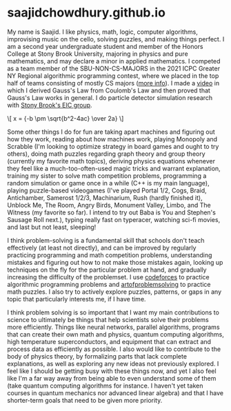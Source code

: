 # saajidchowdhury.github.io

My name is Saajid. I like physics, math, logic, computer algorithms, improvising music on the cello, solving puzzles, and making things perfect. I am a second year undergraduate student and member of the Honors College at Stony Brook University, majoring in physics and pure mathematics, and may declare a minor in applied mathematics. I competed as a team member of the SBU-NON-CS-MAJORS in the 2021 ICPC Greater NY Regional algorithmic programming contest, where we placed in the top half of teams consisting of mostly CS majors ([more info](https://www3.cs.stonybrook.edu/~compprog/20210413.html)). I made a [video](https://www.youtube.com/watch?v=-i67cFjaJRg) in which I derived Gauss's Law from Coulomb's Law and then proved that Gauss's Law works in general. I do particle detector simulation research with [Stony Brook's EIC group](https://www.stonybrook.edu/cfns/). 
<script type="text/javascript"
        src="https://cdnjs.cloudflare.com/ajax/libs/mathjax/2.7.0/MathJax.js?config=TeX-AMS_CHTML"></script>
\\[ x = {-b \pm \sqrt{b^2-4ac} \over 2a} \\]

Some other things I do for fun are taking apart machines and figuring out how they work, reading about how machines work, playing Monopoly and Scrabble (I'm looking to optimize strategy in board games and ought to try others), doing math puzzles regarding graph theory and group theory (currently my favorite math topics), deriving physics equations whenever they feel like a much-too-often-used magic tricks and warrant explanation, training my sister to solve math competition problems, programming a random simulation or game once in a while (C++ is my main language), playing puzzle-based videogames (I've played Portal 1/2, Cogs, Braid, Antichamber, Samerost 1/2/3, Machinarium, Rush (hardly finished it), Unblock Me, The Room, Angry Birds, Monument Valley, Limbo, and The Witness (my favorite so far). I intend to try out Baba is You and Stephen's Sausage Roll next.), typing really fast on typeracer, watching sci-fi movies, and last but not least, sleeping!

I think problem-solving is a fundamental skill that schools don't teach effectively (at least not directly), and can be improved by regularly practicing programming and math competition problems, understanding mistakes and figuring out how to not make those mistakes again, looking up techniques on the fly for the particular problem at hand, and gradually increasing the difficulty of the problemset. I use [codeforces](https://codeforces.com/problemset?order=BY_SOLVED_DESC) to practice algorithmic programming problems and [artofproblemsolving](https://artofproblemsolving.com/wiki/index.php/AMC_12_Problems_and_Solutions) to practice math puzzles. I also try to actively explore puzzles, patterns, or gaps in any topic that particularly interests me, if I have time. 

I think problem solving is so important that I want my main contributions to science to ultimately be things that help scientists solve their problems more efficiently. Things like neural networks, parallel algorithms, programs that can create their own math and physics, quantum computing algorithms, high temperature superconductors, and equipment that can extract and process data as efficiently as possible. I also would like to contribute to the body of physics theory, by formalizing parts that lack complete explanations, as well as exploring any new ideas not previously explored. I feel like I should be getting busy with these things now, and yet I also feel like I'm a far way away from being able to even understand some of them (take quantum computing algorithms for instance. I haven't yet taken courses in quantum mechanics nor advanced linear algebra) and that I have shorter-term goals that need to be given more priority.
